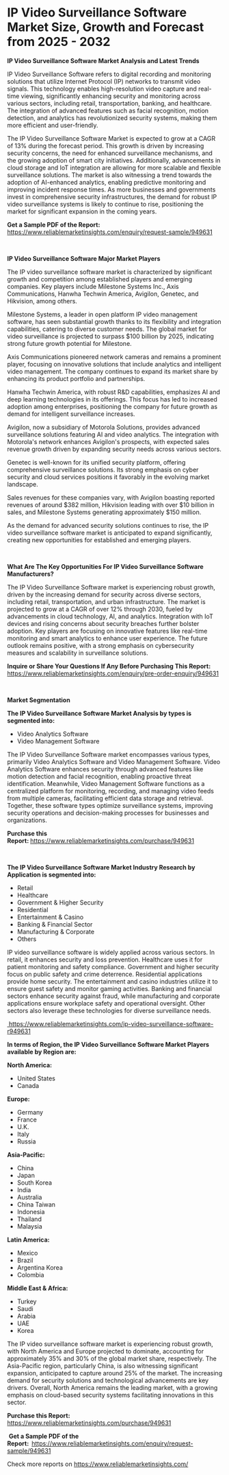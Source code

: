 <p><h1>IP Video Surveillance Software Market Size, Growth and Forecast from 2025 - 2032</h1></p><p><strong>IP Video Surveillance Software Market Analysis and Latest Trends</strong></p>
<p><p>IP Video Surveillance Software refers to digital recording and monitoring solutions that utilize Internet Protocol (IP) networks to transmit video signals. This technology enables high-resolution video capture and real-time viewing, significantly enhancing security and monitoring across various sectors, including retail, transportation, banking, and healthcare. The integration of advanced features such as facial recognition, motion detection, and analytics has revolutionized security systems, making them more efficient and user-friendly.</p><p>The IP Video Surveillance Software Market is expected to grow at a CAGR of 13% during the forecast period. This growth is driven by increasing security concerns, the need for enhanced surveillance mechanisms, and the growing adoption of smart city initiatives. Additionally, advancements in cloud storage and IoT integration are allowing for more scalable and flexible surveillance solutions. The market is also witnessing a trend towards the adoption of AI-enhanced analytics, enabling predictive monitoring and improving incident response times. As more businesses and governments invest in comprehensive security infrastructures, the demand for robust IP video surveillance systems is likely to continue to rise, positioning the market for significant expansion in the coming years.</p></p>
<p><strong>Get a Sample PDF of the Report:&nbsp;</strong> <a href="https://www.reliablemarketinsights.com/enquiry/request-sample/949631?utm_campaign=3065&utm_medium=2&utm_source=Github&utm_content=ia&utm_term=07032025&utm_id=ip-video-surveillance-software">https://www.reliablemarketinsights.com/enquiry/request-sample/949631</a></p>
<p>&nbsp;</p>
<p><strong>IP Video Surveillance Software Major Market Players</strong></p>
<p><p>The IP video surveillance software market is characterized by significant growth and competition among established players and emerging companies. Key players include Milestone Systems Inc., Axis Communications, Hanwha Techwin America, Avigilon, Genetec, and Hikvision, among others. </p><p>Milestone Systems, a leader in open platform IP video management software, has seen substantial growth thanks to its flexibility and integration capabilities, catering to diverse customer needs. The global market for video surveillance is projected to surpass $100 billion by 2025, indicating strong future growth potential for Milestone.</p><p>Axis Communications pioneered network cameras and remains a prominent player, focusing on innovative solutions that include analytics and intelligent video management. The company continues to expand its market share by enhancing its product portfolio and partnerships.</p><p>Hanwha Techwin America, with robust R&D capabilities, emphasizes AI and deep learning technologies in its offerings. This focus has led to increased adoption among enterprises, positioning the company for future growth as demand for intelligent surveillance increases.</p><p>Avigilon, now a subsidiary of Motorola Solutions, provides advanced surveillance solutions featuring AI and video analytics. The integration with Motorola's network enhances Avigilon's prospects, with expected sales revenue growth driven by expanding security needs across various sectors.</p><p>Genetec is well-known for its unified security platform, offering comprehensive surveillance solutions. Its strong emphasis on cyber security and cloud services positions it favorably in the evolving market landscape.</p><p>Sales revenues for these companies vary, with Avigilon boasting reported revenues of around $382 million, Hikvision leading with over $10 billion in sales, and Milestone Systems generating approximately $150 million. </p><p>As the demand for advanced security solutions continues to rise, the IP video surveillance software market is anticipated to expand significantly, creating new opportunities for established and emerging players.</p></p>
<p>&nbsp;</p>
<p><strong>What Are The Key Opportunities For IP Video Surveillance Software Manufacturers?</strong></p>
<p><p>The IP Video Surveillance Software market is experiencing robust growth, driven by the increasing demand for security across diverse sectors, including retail, transportation, and urban infrastructure. The market is projected to grow at a CAGR of over 12% through 2030, fueled by advancements in cloud technology, AI, and analytics. Integration with IoT devices and rising concerns about security breaches further bolster adoption. Key players are focusing on innovative features like real-time monitoring and smart analytics to enhance user experience. The future outlook remains positive, with a strong emphasis on cybersecurity measures and scalability in surveillance solutions.</p></p>
<p><strong>Inquire or Share Your Questions If Any Before Purchasing This Report:</strong> <a href="https://www.reliablemarketinsights.com/enquiry/pre-order-enquiry/949631?utm_campaign=3065&utm_medium=2&utm_source=Github&utm_content=ia&utm_term=07032025&utm_id=ip-video-surveillance-software">https://www.reliablemarketinsights.com/enquiry/pre-order-enquiry/949631</a></p>
<p>&nbsp;</p>
<p><strong>Market Segmentation</strong></p>
<p><strong>The IP Video Surveillance Software Market Analysis by types is segmented into:</strong></p>
<p><ul><li>Video Analytics Software</li><li>Video Management Software</li></ul></p>
<p><p>The IP Video Surveillance Software market encompasses various types, primarily Video Analytics Software and Video Management Software. Video Analytics Software enhances security through advanced features like motion detection and facial recognition, enabling proactive threat identification. Meanwhile, Video Management Software functions as a centralized platform for monitoring, recording, and managing video feeds from multiple cameras, facilitating efficient data storage and retrieval. Together, these software types optimize surveillance systems, improving security operations and decision-making processes for businesses and organizations.</p></p>
<p><strong>Purchase this Report:&nbsp;</strong><a href="https://www.reliablemarketinsights.com/purchase/949631?utm_campaign=3065&utm_medium=2&utm_source=Github&utm_content=ia&utm_term=07032025&utm_id=ip-video-surveillance-software">https://www.reliablemarketinsights.com/purchase/949631</a></p>
<p>&nbsp;</p>
<p><strong>The IP Video Surveillance Software Market Industry Research by Application is segmented into:</strong></p>
<p><ul><li>Retail</li><li>Healthcare</li><li>Government & Higher Security</li><li>Residential</li><li>Entertainment & Casino</li><li>Banking & Financial Sector</li><li>Manufacturing & Corporate</li><li>Others</li></ul></p>
<p><p>IP video surveillance software is widely applied across various sectors. In retail, it enhances security and loss prevention. Healthcare uses it for patient monitoring and safety compliance. Government and higher security focus on public safety and crime deterrence. Residential applications provide home security. The entertainment and casino industries utilize it to ensure guest safety and monitor gaming activities. Banking and financial sectors enhance security against fraud, while manufacturing and corporate applications ensure workplace safety and operational oversight. Other sectors also leverage these technologies for diverse surveillance needs.</p></p>
<p><a href="https://www.reliablemarketinsights.com/ip-video-surveillance-software-r949631?utm_campaign=3065&utm_medium=2&utm_source=Github&utm_content=ia&utm_term=07032025&utm_id=ip-video-surveillance-software">&nbsp;https://www.reliablemarketinsights.com/ip-video-surveillance-software-r949631</a></p>
<p><strong>In terms of Region, the IP Video Surveillance Software Market Players available by Region are:</strong></p>
<p>
    <p> <strong> North America: </strong>
        <ul>
            <li>United States</li>
            <li>Canada</li>
        </ul>
        </p> 
    <p> <strong> Europe: </strong>
        <ul>
            <li>Germany</li>
            <li>France</li>
            <li>U.K.</li>
            <li>Italy</li>
            <li>Russia</li>
        </ul>
        </p> 
    <p> <strong> Asia-Pacific: </strong>
        <ul>
            <li>China</li>
            <li>Japan</li>
            <li>South Korea</li>
            <li>India</li>
            <li>Australia</li>
            <li>China Taiwan</li>
            <li>Indonesia</li>
            <li>Thailand</li>
            <li>Malaysia</li>
        </ul>
        </p> 
    <p> <strong> Latin America: </strong>
        <ul>
            <li>Mexico</li>
            <li>Brazil</li>
            <li>Argentina Korea</li>
            <li>Colombia</li>
        </ul>
        </p> 
    <p> <strong> Middle East & Africa: </strong>
        <ul>
            <li>Turkey</li>
            <li>Saudi</li>
            <li>Arabia</li>
            <li>UAE</li>
            <li>Korea</li>
        </ul>
    </p>
    </p>
<p><p>The IP video surveillance software market is experiencing robust growth, with North America and Europe projected to dominate, accounting for approximately 35% and 30% of the global market share, respectively. The Asia-Pacific region, particularly China, is also witnessing significant expansion, anticipated to capture around 25% of the market. The increasing demand for security solutions and technological advancements are key drivers. Overall, North America remains the leading market, with a growing emphasis on cloud-based security systems facilitating innovations in this sector.</p></p>
<p><strong>Purchase this Report: </strong><a href="https://www.reliablemarketinsights.com/purchase/949631?utm_campaign=3065&utm_medium=2&utm_source=Github&utm_content=ia&utm_term=07032025&utm_id=ip-video-surveillance-software">https://www.reliablemarketinsights.com/purchase/949631</a></p>
<p>&nbsp;<strong>Get a Sample PDF of the Report:&nbsp;&nbsp;</strong><a href="https://www.reliablemarketinsights.com/enquiry/request-sample/949631?utm_campaign=3065&utm_medium=2&utm_source=Github&utm_content=ia&utm_term=07032025&utm_id=ip-video-surveillance-software">https://www.reliablemarketinsights.com/enquiry/request-sample/949631</a></p>
<p><strong></strong></p>
<p>Check more reports on <a href="https://www.reliablemarketinsights.com/?utm_campaign=3065&utm_medium=2&utm_source=Github&utm_content=ia&utm_term=07032025&utm_id=ip-video-surveillance-software">https://www.reliablemarketinsights.com/</a></p>